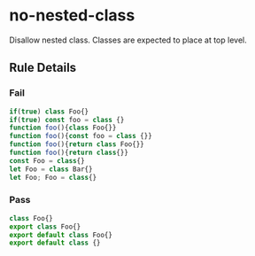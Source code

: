 <!-- prettier-ignore-start -->
# no-nested-class

Disallow nested class. Classes are expected to place at top level.

## Rule Details

### Fail

```ts
if(true) class Foo{}
if(true) const foo = class {}
function foo(){class Foo{}}
function foo(){const foo = class {}}
function foo(){return class Foo{}}
function foo(){return class{}}
const Foo = class{}
let Foo = class Bar{}
let Foo; Foo = class{}
```

### Pass

```ts
class Foo{}
export class Foo{}
export default class Foo{}
export default class {}
```
<!-- prettier-ignore-end -->

